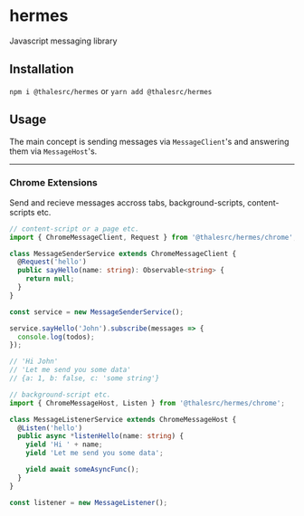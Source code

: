 # hermes
Javascript messaging library

## Installation
`npm i @thalesrc/hermes` or `yarn add @thalesrc/hermes`

## Usage

The main concept is sending messages via `MessageClient`'s and answering them via `MessageHost`'s.

------------------------------------------------------------------

### Chrome Extensions

Send and recieve messages accross tabs, background-scripts, content-scripts etc.

```typescript
// content-script or a page etc.
import { ChromeMessageClient, Request } from '@thalesrc/hermes/chrome';

class MessageSenderService extends ChromeMessageClient {
  @Request('hello')
  public sayHello(name: string): Observable<string> {
    return null;
  }
}

const service = new MessageSenderService();

service.sayHello('John').subscribe(messages => {
  console.log(todos);
});

// 'Hi John'
// 'Let me send you some data'
// {a: 1, b: false, c: 'some string'}

```

```typescript
// background-script etc.
import { ChromeMessageHost, Listen } from '@thalesrc/hermes/chrome';

class MessageListenerService extends ChromeMessageHost {
  @Listen('hello')
  public async *listenHello(name: string) {
    yield 'Hi ' + name;
    yield 'Let me send you some data';

    yield await someAsyncFunc();
  }
}

const listener = new MessageListener();

```

